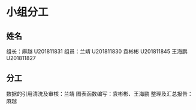 # 小组分工
## 姓名
组长：麻越 U201811831
组员：兰靖 U201811830
    袁彬彬 U201811845
    王海鹏 U201811827
## 分工 
数据的引用清洗及审核：兰靖
图表函数编写：袁彬彬、王海鹏
整理及汇总报告：麻越

